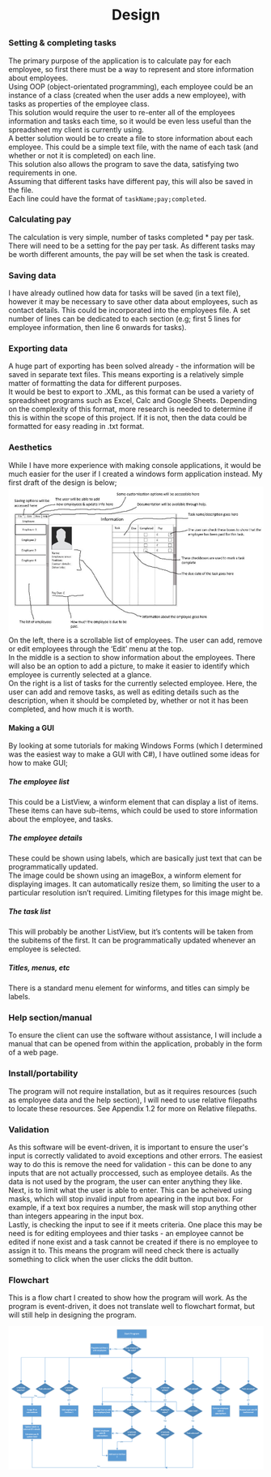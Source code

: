 # <p align="center">Design</p>
### Setting & completing tasks
The primary purpose of the application is to calculate pay for each employee, so first there must be a way to represent and store information about employees.  
Using OOP (object-orientated programming), each employee could be an instance of a class (created when the user adds a new employee), with tasks as properties of the employee class.  
This solution would require the user to re-enter all of the employees information and tasks each time, so it would be even less useful than the spreadsheet my client is currently using.  
A better solution would be to create a file to store information about each employee. This could be a simple text file, with the name of each task (and whether or not it is completed) on each line.  
This solution also allows the program to save the data, satisfying two requirements in one.  
Assuming that different tasks have different pay, this will also be saved in the file.  
Each line could have the format of <code>taskName;pay;completed</code>.  
### Calculating pay
The calculation is very simple, number of tasks completed * pay per task.  
There will need to be a setting for the pay per task. As different tasks may be worth different amounts, the pay will be set when the task is created.  
### Saving data
I have already outlined how data for tasks will be saved (in a text file), however it may be necessary to save other data about employees, such as contact details. This could be incorporated into the employees file. A set number of lines can be dedicated to each section (e.g; first 5 lines for employee information, then line 6 onwards for tasks).  
### Exporting data
A huge part of exporting has been solved already - the information will be saved in separate text files. This means exporting is a relatively simple matter of formatting the data for different purposes.   
It would be best to export to .XML, as this format can be used a variety of spreadsheet programs such as Excel, Calc and Google Sheets. Depending on the complexity of this format, more research is needed to determine if this is within the scope of this project. If it is not, then the data could be formatted for easy reading in .txt format.  
### Aesthetics
While I have more experience with making console applications, it would be much easier for the user if I created a windows form application instead. My first draft of the design is below;  
<img src="designDraft.jpg">  
On the left, there is a scrollable list of employees. The user can add, remove or edit employees through the ‘Edit’ menu at the top.  
In the middle is a section to show information about the employees. There will also be an option to add a picture, to make it easier to identify which employee is currently selected at a glance.  
On the right is a list of tasks for the currently selected employee. Here, the user can add and remove tasks, as well as editing details such as the description, when it should be completed by, whether or not it has been completed, and how much it is worth.  
#### Making a GUI
By looking at some tutorials for making Windows Forms (which I determined was the easiest way to make a GUI with C#), I have outlined some ideas for how to make GUI;  
##### The employee list  
This could be a ListView, a winform element that can display a list of items. These items can have sub-items, which could be used to store information about the employee, and tasks.  
##### The employee details  
These could be shown using labels, which are basically just text that can be programmatically updated.  
The image could be shown using an imageBox, a winform element for displaying images. It can automatically resize them, so limiting the user to a particular resolution isn’t required. Limiting filetypes for this image might be.
##### The task list
This will probably be another ListView, but it’s contents will be taken from the subitems of the first. It can be programmatically updated whenever an employee is selected.
##### Titles, menus, etc
There is a standard menu element for winforms, and titles can simply be labels.
### Help section/manual
To ensure the client can use the software without assistance, I will include a manual that can be opened from within the application, probably in the form of a web page.
### Install/portability
The program will not require installation, but as it requires resources (such as employee data and the help section), I will need to use relative filepaths to locate these resources. See Appendix 1.2 for more on Relative filepaths.
### Validation
As this software will be event-driven, it is important to ensure the user's input is correctly validated to avoid exceptions and other errors. The easiest way to do this is remove the need for validation - this can be done to any inputs that are not actually proccessed, such as employee details. As the data is not used by the program, the user can enter anything they like.  
Next, is to limit what the user is able to enter. This can be acheived using masks, which will stop invalid input from apearing in the input box. For example, if a text box requires a number, the mask will stop anything other than integers appearing in the input box.  
Lastly, is checking the input to see if it meets criteria. One place this may be need is for editing employees and thier tasks - an employee cannot be edited if none exist and a task cannot be created if there is no employee to assign it to. This means the program will need check there is actually something to click when the user clicks the ddit button.

### Flowchart
This is a flow chart I created to show how the program will work. As the program is event-driven, it does not translate well to flowchart format, but will still help in designing the program.

<img src="flow chart.PNG">
